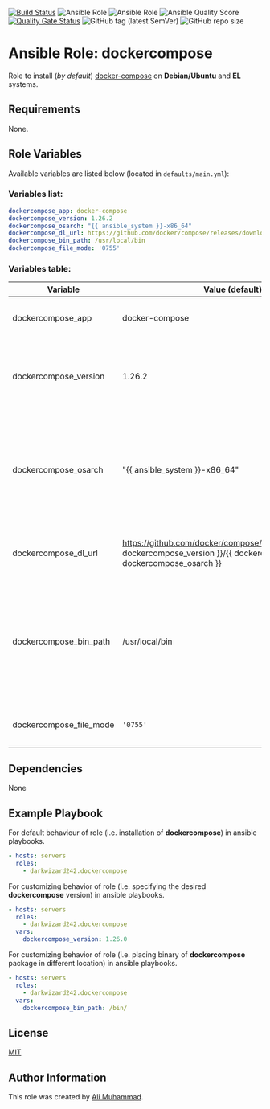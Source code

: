 [![Build Status](https://travis-ci.com/darkwizard242/ansible-role-dockercompose.svg?branch=master)](https://travis-ci.com/darkwizard242/ansible-role-dockercompose) ![Ansible Role](https://img.shields.io/ansible/role/47543?color=dark%20green%20) ![Ansible Role](https://img.shields.io/ansible/role/d/47543?label=role%20downloads) ![Ansible Quality Score](https://img.shields.io/ansible/quality/47543?label=ansible%20quality%20score) [![Quality Gate Status](https://sonarcloud.io/api/project_badges/measure?project=ansible-role-dockercompose&metric=alert_status)](https://sonarcloud.io/dashboard?id=ansible-role-dockercompose) ![GitHub tag (latest SemVer)](https://img.shields.io/github/tag/darkwizard242/ansible-role-dockercompose?label=release) ![GitHub repo size](https://img.shields.io/github/repo-size/darkwizard242/ansible-role-dockercompose?color=orange&style=flat-square)

# Ansible Role: dockercompose

Role to install (_by default_) [docker-compose](https://github.com/docker/compose/) on **Debian/Ubuntu** and **EL** systems.

## Requirements

None.

## Role Variables

Available variables are listed below (located in `defaults/main.yml`):

### Variables list:

```yaml
dockercompose_app: docker-compose
dockercompose_version: 1.26.2
dockercompose_osarch: "{{ ansible_system }}-x86_64"
dockercompose_dl_url: https://github.com/docker/compose/releases/download/{{ dockercompose_version }}/{{ dockercompose_app }}-{{ dockercompose_osarch }}
dockercompose_bin_path: /usr/local/bin
dockercompose_file_mode: '0755'
```

### Variables table:

Variable                | Value (default)                                                                                                                      | Description
----------------------- | ------------------------------------------------------------------------------------------------------------------------------------ | ----------------------------------------------------------------------------------------------------------------------------------------------------------------
dockercompose_app       | docker-compose                                                                                                                       | Defines the app to install i.e. **docker-compose**
dockercompose_version   | 1.26.2                                                                                                                               | Defined to dynamically fetch the desired version to install. Defaults to: **1.26.2**
dockercompose_osarch    | "{{ ansible_system }}-x86_64"                                                                                                        | Defines os architecture. Used for obtaining the correct type of binaries based on OS System Architecture. Defaults to: **"{{ ansible_system }}-x86_64"**
dockercompose_dl_url    | <https://github.com/docker/compose/releases/download/{{> dockercompose_version }}/{{ dockercompose_app }}-{{ dockercompose_osarch }} | Defines URL to download the docker-compose binary from.
dockercompose_bin_path  | /usr/local/bin                                                                                                                       | Defined to dynamically set the appropriate path to store docker-compose binary into. Defaults to (as generally available on any user's PATH): **/usr/local/bin**
dockercompose_file_mode | `'0755'`                                                                                                                             | Mode for the binary file of docker-compose.

## Dependencies

None

## Example Playbook

For default behaviour of role (i.e. installation of **dockercompose**) in ansible playbooks.

```yaml
- hosts: servers
  roles:
    - darkwizard242.dockercompose
```

For customizing behavior of role (i.e. specifying the desired **dockercompose** version) in ansible playbooks.

```yaml
- hosts: servers
  roles:
    - darkwizard242.dockercompose
  vars:
    dockercompose_version: 1.26.0
```

For customizing behavior of role (i.e. placing binary of **dockercompose** package in different location) in ansible playbooks.

```yaml
- hosts: servers
  roles:
    - darkwizard242.dockercompose
  vars:
    dockercompose_bin_path: /bin/
```

## License

[MIT](https://github.com/darkwizard242/ansible-role-dockercompose/blob/master/LICENSE)

## Author Information

This role was created by [Ali Muhammad](https://www.linkedin.com/in/ali-muhammad-759791130/).
